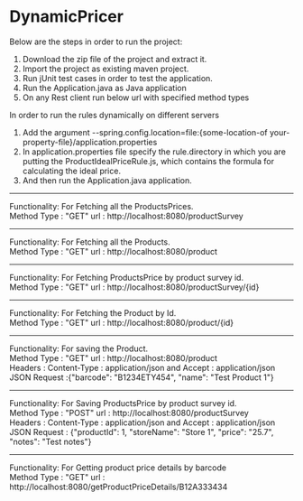 # DynamicPricer

Below are the steps in order to run the project:

1.  Download the zip file of the project and extract it.
2.  Import the project as existing maven project.
3.  Run jUnit test cases in order to test the application.
4.  Run the Application.java as Java application
5.  On any Rest client run below url with specified method types

In order to run the rules dynamically on different servers
1.	Add the argument --spring.config.location=file:{some-location-of your-property-file}/application.properties
2.	In application.properties file specify the rule.directory in which you are putting the ProductIdealPriceRule.js, which contains the formula for calculating the ideal price.
3. And then run the Application.java application.  

-------------------------------------------------------------------------------------------------------------
Functionality: For Fetching all the ProductsPrices. <br/>
Method Type : "GET" url : http://localhost:8080/productSurvey

-------------------------------------------------------------------------------------------------------------
Functionality: For Fetching all the Products. <br/>
Method Type : "GET" url : http://localhost:8080/product

-------------------------------------------------------------------------------------------------------------
Functionality: For Fetching ProductsPrice by product survey id. <br/>
Method Type : "GET" url : http://localhost:8080/productSurvey/{id}

-------------------------------------------------------------------------------------------------------------
Functionality: For Fetching the Product by Id. <br/>
Method Type : "GET" url : http://localhost:8080/product/{id}

-------------------------------------------------------------------------------------------------------------
Functionality: For saving the Product. <br/>
Method Type : "GET" url : http://localhost:8080/product <br/>
Headers : Content-Type : application/json and Accept : application/json <br/>
JSON Request :{"barcode": "B1234ETY454", "name": "Test Product 1"}

-------------------------------------------------------------------------------------------------------------
Functionality: For Saving ProductsPrice by product survey id. <br/>
Method Type : "POST" url : http://localhost:8080/productSurvey <br/>
Headers : Content-Type : application/json and Accept : application/json <br/>
JSON Request : {"productId": 1, "storeName": "Store 1", "price": "25.7", "notes": "Test notes"}

-------------------------------------------------------------------------------------------------------------
Functionality: For Getting product price details by barcode <br/>
Method Type : "GET" url : http://localhost:8080/getProductPriceDetails/B12A333434 


